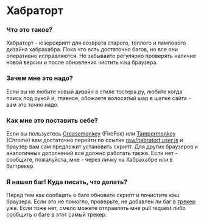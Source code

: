 # Хабраторт #

### Что это такое? ###

Хабраторт - юзерскрипт для возврата старого, теплого и лампового дизайна хабрахабра. Пока что есть достаточно багов, но все они оперативно исправляются. Не забывайте регулярно проверять наличие новой версии и после обновления чистить кэш браузера.

### Зачем мне это надо? ###

Если вы не любите новый дизайн в стиле тостера.ру, любите когда поиск под рукой и, главное, обожаете волосатый шар в шапке сайта - вам это точно надо.

### Как мне это поставить себе? ###

Если вы пользуетесь [Greasemonkey](http://www.greasespot.net/) (FireFox) или [Tampermonkey](http://tampermonkey.net/) (Chrome) вам достаточно перейти по ссылке [raw/habratort.user.js](https://bitbucket.org/bbmm/habratort/raw/habratort.user.js) и браузер вам сам предложит установить скрипт. Для других браузеров и аналогичных дополнений все должно работать также. Если нет - сообщите, пожалуйста, мне - через личку на Хабрахабре или в багтрекер.

### Я нашел баг! Куда писать, что делать? ###

Перед тем как сообщать о баге обновите скрипт и почистите кэш браузера. Если это не помогло, проверьте, не добавлен ли баг в [трекер](https://bitbucket.org/bbmm/habratort/issues) уже. Если тоже нет, смело можете отправлять мне pull request либо сообщить о баге в этот самый трекер.